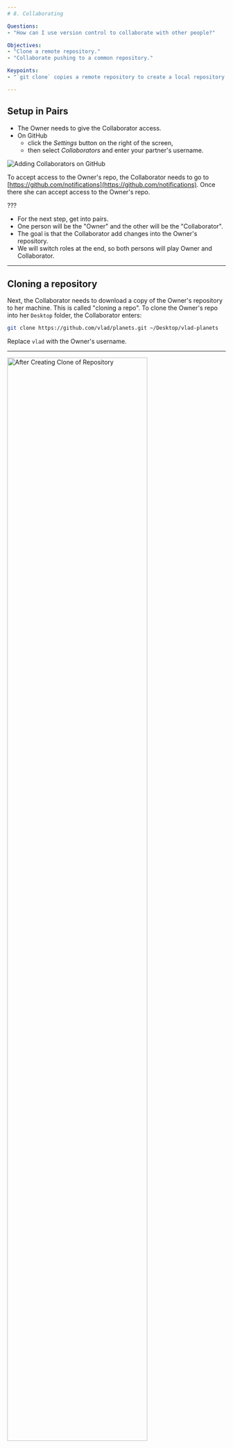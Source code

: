 ```yaml
---
# 8. Collaborating

Questions:
- "How can I use version control to collaborate with other people?"

Objectives:
- "Clone a remote repository."
- "Collaborate pushing to a common repository."

Keypoints:
- "`git clone` copies a remote repository to create a local repository with a remote called `origin` automatically set up."

---
```


## Setup in Pairs

* The Owner needs to give the Collaborator access.
* On GitHub
    * click the _Settings_ button on the right of the screen,
    * then select _Collaborators_  and enter your partner's username.

![Adding Collaborators on GitHub](../fig/github-add-collaborators.png)

To accept access to the Owner's repo, the Collaborator
needs to go to [https://github.com/notifications](https://github.com/notifications).
Once there she can accept access to the Owner's repo.

???

* For the next step, get into pairs.
* One person will be the "Owner" and the other
will be the "Collaborator".
* The goal is that the Collaborator add changes into
the Owner's repository.
* We will switch roles at the end, so both persons will
play Owner and Collaborator.

---

## Cloning a repository

Next, the Collaborator needs to download a copy of the Owner's repository to her
 machine. This is called "cloning a repo". To clone the Owner's repo into
her `Desktop` folder, the Collaborator enters:

```bash
git clone https://github.com/vlad/planets.git ~/Desktop/vlad-planets
```

Replace `vlad` with the Owner's username.

---

<img alt="After Creating Clone of Repository" src="../fig/github-collaboration.svg" style="width: 80%;" />

---

The Collaborator can now make a change in her clone of the Owner's repository,
exactly the same way as we've been doing before:

```bash
cd ~/Desktop/vlad-planets
nano pluto.txt
cat pluto.txt
```

```
It is so a planet!
```

```bash
git add pluto.txt
git commit -m "Some notes about Pluto"
```

```
 1 file changed, 1 insertion(+)
 create mode 100644 pluto.txt
```

---

Then push the change to the Owner's repository on GitHub:

```bash
git push origin master
```

```
Counting objects: 4, done.
Delta compression using up to 4 threads.
Compressing objects: 100% (2/2), done.
Writing objects: 100% (3/3), 306 bytes, done.
Total 3 (delta 0), reused 0 (delta 0)
To https://github.com/vlad/planets.git
   9272da5..29aba7c  master -master
```

Note that we didn't have to create a remote called `origin`: Git uses this
name by default when we clone a repository.  (This is why `origin` was a
sensible choice earlier when we were setting up remotes by hand.)

---

Take a look to the Owner's repository on its GitHub website now (maybe you need
to refresh your browser.) You should be able to see the new commit made by the
Collaborator.

To download the Collaborator's changes from GitHub, the Owner now enters:

```bash
git pull origin master
```

```
remote: Counting objects: 4, done.
remote: Compressing objects: 100% (2/2), done.
remote: Total 3 (delta 0), reused 3 (delta 0)
Unpacking objects: 100% (3/3), done.
From https://github.com/vlad/planets
 * branch            master     -FETCH_HEAD
Updating 9272da5..29aba7c
Fast-forward
 pluto.txt | 1 +
 1 file changed, 1 insertion(+)
 create mode 100644 pluto.txt
```

Now the three repositories (Owner's local, Collaborator's local, and Owner's on
GitHub) are back in sync.

---

## A Basic Collaborative Workflow

In practice, it is good to be sure that you have an updated version of the
repository you are collaborating on, so you should `git pull` before making
our changes. The basic collaborative workflow would be:

* update your local repo with `git pull origin master`,
* make your changes and stage them with `git add`,
* commit your changes with `git commit -m`
* upload the changes to GitHub with `git push origin master`

It is better to make many commits with smaller changes rather than
of one commit with massive changes: small commits are easier to
read and review.


## Switch Roles and Repeat

Switch roles and repeat the whole process.

---

## Discuss: Review Changes

The Owner pushes commits to the repository without giving any information
to the Collaborator.

How can the Collaborator find out what has changed with
command line?

How can they find out what changed on GitHub?

---

## Exercise: Comment Changes in GitHub

The Collaborator has some questions about one line change made by the Owner and
has some suggestions to propose.

With GitHub, it is possible to comment the diff of a commit. Over the line of
code to comment, a blue comment icon appears to open a comment window.

The Collaborator posts their comments and suggestions using the GitHub interface.

---

## Discuss: Version History, Backup, and Version Control

Some backup software can keep a history of the versions of your files. They also
allows you to recover specific versions.

How is this functionality different from version control?

What are some of the benifits of using version control, Git and Github?

---

## Summary

- `git clone` copies a remote repository to create a local repository with a remote called `origin` automatically set up.
